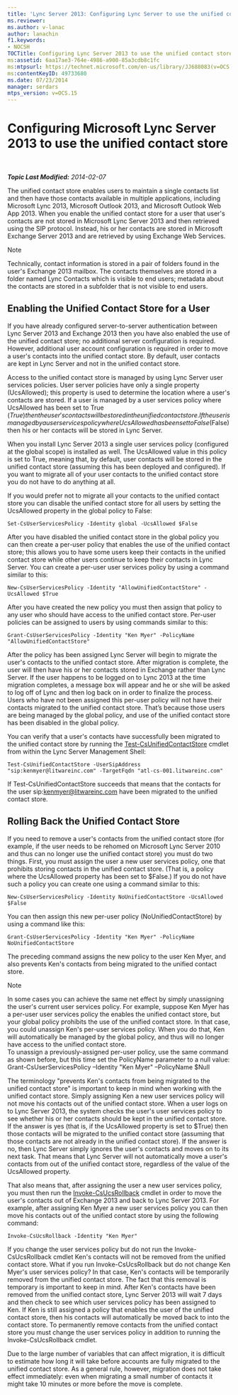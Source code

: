 ```yaml
---
title: 'Lync Server 2013: Configuring Lync Server to use the unified contact store'
ms.reviewer: 
ms.author: v-lanac
author: lanachin
f1.keywords:
- NOCSH
TOCTitle: Configuring Lync Server 2013 to use the unified contact store
ms:assetid: 6aa17ae3-764e-4986-a900-85a3cdb8c1fc
ms:mtpsurl: https://technet.microsoft.com/en-us/library/JJ688083(v=OCS.15)
ms:contentKeyID: 49733680
ms.date: 07/23/2014
manager: serdars
mtps_version: v=OCS.15
---
```


# Configuring Microsoft Lync Server 2013 to use the unified contact store

<div data-xmlns="http://www.w3.org/1999/xhtml">

<div class="topic" data-xmlns="http://www.w3.org/1999/xhtml" data-msxsl="urn:schemas-microsoft-com:xslt" data-cs="https://msdn.microsoft.com/">

<div data-asp="https://msdn2.microsoft.com/asp">



</div>

<div id="mainSection">

<div id="mainBody">

<span> </span>

_**Topic Last Modified:** 2014-02-07_

The unified contact store enables users to maintain a single contacts list and then have those contacts available in multiple applications, including Microsoft Lync 2013, Microsoft Outlook 2013, and Microsoft Outlook Web App 2013. When you enable the unified contact store for a user that user's contacts are not stored in Microsoft Lync Server 2013 and then retrieved using the SIP protocol. Instead, his or her contacts are stored in Microsoft Exchange Server 2013 and are retrieved by using Exchange Web Services.

<div>


> [!NOTE]  
> Technically, contact information is stored in a pair of folders found in the user's Exchange 2013 mailbox. The contacts themselves are stored in a folder named Lync Contacts which is visible to end users; metadata about the contacts are stored in a subfolder that is not visible to end users.



</div>

<div>

## Enabling the Unified Contact Store for a User

If you have already configured server-to-server authentication between Lync Server 2013 and Exchange 2013 then you have also enabled the use of the unified contact store; no additional server configuration is required. However, additional user account configuration is required in order to move a user's contacts into the unified contact store. By default, user contacts are kept in Lync Server and not in the unified contact store.

Access to the unified contact store is managed by using Lync Server user services policies. User server policies have only a single property (UcsAllowed); this property is used to determine the location where a user's contacts are stored. If a user is managed by a user services policy where UcsAllowed has been set to True ($True) then the user's contacts will be stored in the unified contact store. If the user is managed by a user services policy where UcsAllowed has been set to False ($False) then his or her contacts will be stored in Lync Server.

When you install Lync Server 2013 a single user services policy (configured at the global scope) is installed as well. The UcsAllowed value in this policy is set to True, meaning that, by default, user contacts will be stored in the unified contact store (assuming this has been deployed and configured). If you want to migrate all of your user contacts to the unified contact store you do not have to do anything at all.

If you would prefer not to migrate all your contacts to the unified contact store you can disable the unified contact store for all users by setting the UcsAllowed property in the global policy to False:

    Set-CsUserServicesPolicy -Identity global -UcsAllowed $False

After you have disabled the unified contact store in the global policy you can then create a per-user policy that enables the use of the unified contact store; this allows you to have some users keep their contacts in the unified contact store while other users continue to keep their contacts in Lync Server. You can create a per-user user services policy by using a command similar to this:

    New-CsUserServicesPolicy -Identity "AllowUnifiedContactStore" -UcsAllowed $True

After you have created the new policy you must then assign that policy to any user who should have access to the unified contact store. Per-user policies can be assigned to users by using commands similar to this:

    Grant-CsUserServicesPolicy -Identity "Ken Myer" -PolicyName "AllowUnifiedContactStore"

After the policy has been assigned Lync Server will begin to migrate the user's contacts to the unified contact store. After migration is complete, the user will then have his or her contacts stored in Exchange rather than Lync Server. If the user happens to be logged on to Lync 2013 at the time migration completes, a message box will appear and he or she will be asked to log off of Lync and then log back on in order to finalize the process. Users who have not been assigned this per-user policy will not have their contacts migrated to the unified contact store. That’s because those users are being managed by the global policy, and use of the unified contact store has been disabled in the global policy.

You can verify that a user's contacts have successfully been migrated to the unified contact store by running the [Test-CsUnifiedContactStore](https://docs.microsoft.com/powershell/module/skype/Test-CsUnifiedContactStore) cmdlet from within the Lync Server Management Shell:

    Test-CsUnifiedContactStore -UserSipAddress "sip:kenmyer@litwareinc.com" -TargetFqdn "atl-cs-001.litwareinc.com"

If Test-CsUnifiedContactStore succeeds that means that the contacts for the user sip:kenmyer@litwareinc.com have been migrated to the unified contact store.

</div>

<div>

## Rolling Back the Unified Contact Store

If you need to remove a user's contacts from the unified contact store (for example, if the user needs to be rehomed on Microsoft Lync Server 2010 and thus can no longer use the unified contact store) you must do two things. First, you must assign the user a new user services policy, one that prohibits storing contacts in the unified contact store. (That is, a policy where the UcsAllowed property has been set to $False.) If you do not have such a policy you can create one using a command similar to this:

    New-CsUserServicesPolicy -Identity NoUnifiedContactStore -UcsAllowed $False

You can then assign this new per-user policy (NoUnifiedContactStore) by using a command like this:

    Grant-CsUserServicesPolicy -Identity "Ken Myer" -PolicyName NoUnifiedContactStore

The preceding command assigns the new policy to the user Ken Myer, and also prevents Ken's contacts from being migrated to the unified contact store.

<div>


> [!NOTE]  
> In some cases you can achieve the same net effect by simply unassigning the user's current user services policy. For example, suppose Ken Myer has a per-user user services policy the enables the unified contact store, but your global policy prohibits the use of the unified contact store. In that case, you could unassign Ken's per-user services policy. When you do that, Ken will automatically be managed by the global policy, and thus will no longer have access to the unified contact store.<BR>To unassign a previously-assigned per-user policy, use the same command as shown before, but this time set the PolicyName parameter to a null value:<BR>Grant-CsUserServicesPolicy –Identity "Ken Myer" –PolicyName $Null



</div>

The terminology "prevents Ken's contacts from being migrated to the unified contact store" is important to keep in mind when working with the unified contact store. Simply assigning Ken a new user services policy will not move his contacts out of the unified contact store. When a user logs on to Lync Server 2013, the system checks the user's user services policy to see whether his or her contacts should be kept in the unified contact store. If the answer is yes (that is, if the UcsAllowed property is set to $True) then those contacts will be migrated to the unified contact store (assuming that those contacts are not already in the unified contact store). If the answer is no, then Lync Server simply ignores the user's contacts and moves on to its next task. That means that Lync Server will not automatically move a user's contacts from out of the unified contact store, regardless of the value of the UcsAllowed property.

That also means that, after assigning the user a new user services policy, you must then run the [Invoke-CsUcsRollback](https://docs.microsoft.com/powershell/module/skype/Invoke-CsUcsRollback) cmdlet in order to move the user's contacts out of Exchange 2013 and back to Lync Server 2013. For example, after assigning Ken Myer a new user services policy you can then move his contacts out of the unified contact store by using the following command:

    Invoke-CsUcsRollback -Identity "Ken Myer"

If you change the user services policy but do not run the Invoke-CsUcsRollback cmdlet Ken's contacts will not be removed from the unified contact store. What if you run Invoke-CsUcsRollback but do not change Ken Myer's user services policy? In that case, Ken's contacts will be temporarily removed from the unified contact store. The fact that this removal is temporary is important to keep in mind. After Ken's contacts have been removed from the unified contact store, Lync Server 2013 will wait 7 days and then check to see which user services policy has been assigned to Ken. If Ken is still assigned a policy that enables the user of the unified contact store, then his contacts will automatically be moved back to into the contact store. To permanently remove contacts from the unified contact store you must change the user services policy in addition to running the Invoke-CsUcsRollback cmdlet.

Due to the large number of variables that can affect migration, it is difficult to estimate how long it will take before accounts are fully migrated to the unified contact store. As a general rule, however, migration does not take effect immediately: even when migrating a small number of contacts it might take 10 minutes or more before the move is complete.

</div>

</div>

<span> </span>

</div>

</div>

</div>

